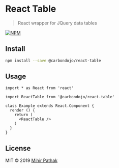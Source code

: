 # React Table

> React wrapper for JQuery data tables

[![NPM](https://img.shields.io/npm/v/@carbondojo/react-table.svg)](https://www.npmjs.com/package/@carbondojo/react-table)

## Install

```bash
npm install --save @carbondojo/react-table
```

## Usage

```tsx
import * as React from 'react'

import ReactTable from '@carbondojo/react-table'

class Example extends React.Component {
  render () {
    return (
      <ReactTable />
    )
  }
}
```

## License

MIT © 2019 [Mihir Pathak](https://mihirpathak.in)
